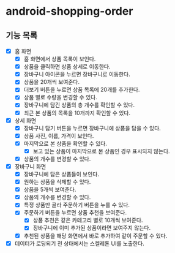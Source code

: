 # android-shopping-order

## 기능 목록
- [x] 홈 화면
    - [x] 홈 화면에서 상품 목록이 보인다.
    - [x] 상품을 클릭하면 상품 상세로 이동한다.
    - [x] 장바구니 아이콘을 누르면 장바구니로 이동한다.
    - [x] 상품을 20개씩 보여준다.
    - [x] 더보기 버튼을 누르면 상품 목록에 20개를 추가한다.
    - [x] 상품 별로 수량을 변경할 수 있다.
    - [x] 장바구니에 담긴 상품의 총 개수를 확인할 수 있다.
    - [x] 최근 본 상품의 목록을 10개까지 확인할 수 있다.

- [x] 상세 화면
    - [x] 장바구니 담기 버튼을 누르면 장바구니에 상품을 담을 수 있다.
    - [x] 상품 사진, 이름, 가격이 보인다.
    - [x] 마지막으로 본 상품을 확인할 수 있다.
      - [x] 보고 있는 상품이 마지막으로 본 상품인 경우 표시되지 않는다.
    - [x] 상품의 개수를 변경할 수 있다.

- [x] 장바구니 화면
    - [x] 장바구니에 담은 상품들이 보인다.
    - [x] 원하는 상품을 삭제할 수 있다.
    - [x] 상품을 5개씩 보여준다.
    - [x] 상품의 개수를 변경할 수 있다.
    - [x] 특정 상품만 골라 주문하기 버튼을 누를 수 있다.
    - [x] 주문하기 버튼을 누르면 상품 추천을 보여준다.
      - [x] 상품 추천은 같은 카테고리 별로 10개씩 보여준다.
      - [x] 장바구니에 이미 추가된 상품이라면 보여주지 않는다.
    - [x] 추천된 상품을 해당 화면에서 바로 추가하여 같이 주문할 수 있다.

- [x] 데이터가 로딩되기 전 상태에서는 스켈레톤 UI를 노출한다.
